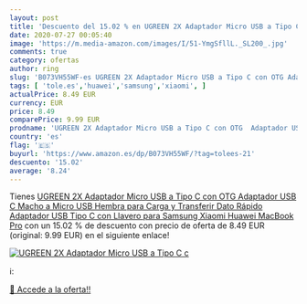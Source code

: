 ```yaml
---
layout: post
title: 'Descuento del 15.02 % en UGREEN 2X Adaptador Micro USB a Tipo C c'
date: 2020-07-27 00:05:40
image: 'https://m.media-amazon.com/images/I/51-YmgSfllL._SL200_.jpg'
comments: true
category: ofertas
author: ring
slug: 'B073VH55WF-es UGREEN 2X Adaptador Micro USB a Tipo C con OTG Adaptador...'
tags: [ 'tole.es','huawei','samsung','xiaomi', ]
actualPrice: 8.49 EUR
currency: EUR
price: 8.49
comparePrice: 9.99 EUR
prodname: 'UGREEN 2X Adaptador Micro USB a Tipo C con OTG  Adaptador USB C Macho a Micro USB Hembra para Carga y Transferir Dato Rápido  Adaptador USB Tipo C con Llavero para Samsung Xiaomi Huawei MacBook Pro'
country: 'es'
flag: '🇪🇸'
buyurl: 'https://www.amazon.es/dp/B073VH55WF/?tag=tolees-21'
descuento: '15.02'
average: '8.24'
---
```


Tienes [UGREEN 2X Adaptador Micro USB a Tipo C con OTG  Adaptador USB C Macho a Micro USB Hembra para Carga y Transferir Dato Rápido  Adaptador USB Tipo C con Llavero para Samsung Xiaomi Huawei MacBook Pro](https://www.amazon.es/dp/B073VH55WF/?tag=tolees-21) con un 15.02 % de descuento con precio de oferta de 8.49 EUR (original: 9.99 EUR) en el siguiente enlace!

[![UGREEN 2X Adaptador Micro USB a Tipo C c](https://m.media-amazon.com/images/I/51-YmgSfllL._SL200_.jpg)](https://www.amazon.es/dp/B073VH55WF/?tag=tolees-21)

ℹ️:


[🛒 Accede a la oferta!!](https://www.amazon.es/dp/B073VH55WF/?tag=tolees-21)
